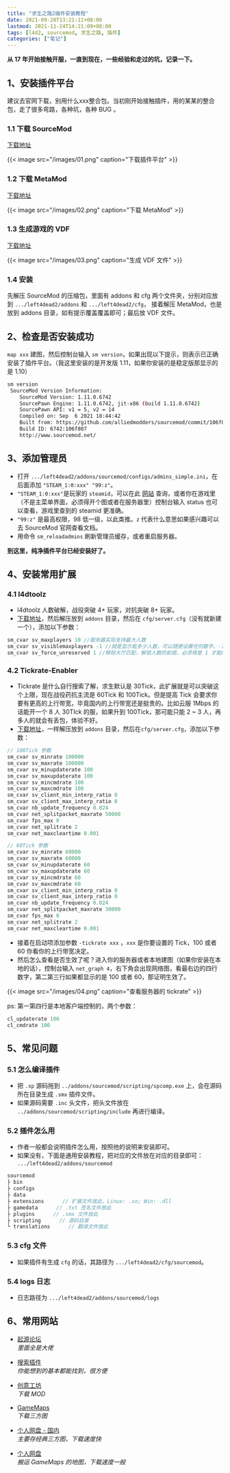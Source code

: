 ```yaml
---
title: "求生之路2插件安装教程"
date: 2021-09-28T13:21:11+08:00
lastmod: 2021-11-24T14:21:09+08:00
tags: [l4d2, sourcemod, 求生之路, 插件]
categories: ["笔记"]
---
```


**从 17 年开始接触开服，一直到现在，一些经验和走过的坑，记录一下。**
## 1、安装插件平台

建议去官网下载，别用什么xxx整合包。当初刚开始接触插件，用的某某的整合包，走了很多弯路，各种坑，各种 BUG 。 

### 1.1 下载 SourceMod
[下载地址](https://www.sourcemod.net/downloads.php?branch=stable)

<!-- ![下载插件平台](/images/01.png) -->
{{< image src="/images/01.png" caption="下载插件平台" >}}


### 1.2 下载 MetaMod
[下载地址](https://www.metamodsource.net/downloads.php?branch=stable)

<!-- ![下载 MetaMod](/images/02.png) -->
{{< image src="/images/02.png" caption="下载 MetaMod" >}}

### 1.3 生成游戏的 VDF
[下载地址](https://www.metamodsource.net/vdf)

<!-- ![生成 VDF 文件](/images/03.png) -->
{{< image src="/images/03.png" caption="生成 VDF 文件" >}}

### 1.4 安装

先解压 SourceMod 的压缩包，里面有 addons 和 cfg 两个文件夹，分别对应放到 `.../left4dead2/addons` 和 `.../left4dead2/cfg`，
接着解压 MetaMod，也是放到 addons 目录，如有提示覆盖覆盖即可；最后放 VDF 文件。   

## 2、检查是否安装成功

`map xxx` 建图，然后控制台输入 `sm version`，如果出现以下提示，则表示已正确安装了插件平台。（我这里安装的是开发版 1.11，如果你安装的是稳定版那显示的是 1.10）

```bash
sm version
 SourceMod Version Information:
    SourceMod Version: 1.11.0.6742
    SourcePawn Engine: 1.11.0.6742, jit-x86 (build 1.11.0.6742)
    SourcePawn API: v1 = 5, v2 = 14
    Compiled on: Sep  6 2021 18:44:42
    Built from: https://github.com/alliedmodders/sourcemod/commit/106f807
    Build ID: 6742:106f807
    http://www.sourcemod.net/
```

## 3、添加管理员

* 打开 `.../left4dead2/addons/sourcemod/configs/admins_simple.ini`，在后面添加 `"STEAM_1:0:xxx"	"99:z"`。   
* `"STEAM_1:0:xxx"`是玩家的 `steamid`，可以在此 [网站](https://steamid.io) 查询，或者你在游戏里（不是主菜单界面，必须得开个图或者在服务器里）控制台输入 status 也可以查看，游戏里查到的 steamid 更准确。  
* `"99:z"` 是最高权限，98 低一级，以此类推。`z` 代表什么意思如果感兴趣可以去 SourceMod 官网查看文档。  
* 用命令 `sm_reloadadmins` 刷新管理员缓存，或者重启服务器。

**到这里，纯净插件平台已经安装好了。**

## 4、安装常用扩展

### 4.1 l4dtoolz 

* l4dtoolz 人数破解，战役突破 4+ 玩家，对抗突破 8+ 玩家。  
* [下载地址](https://github.com/Accelerator74/l4dtoolz/releases)，然后解压放到 `addons` 目录，然后在 `cfg/server.cfg`（没有就新建一个），添加以下参数：

```cpp
sm_cvar sv_maxplayers 10 //服务器实际支持最大人数
sm_cvar sv_visiblemaxplayers -1 //就是显示能多少人数，可以随便设置任何数字。-1 表示跟着 sv_maxplayers 参数。
sm_cvar sv_force_unreserved 1 //移除大厅匹配，解锁人数的前提。必须得是 1 才能解锁 4+ / 8+ 人数上限。
```

### 4.2 Tickrate-Enabler

* Tickrate 是什么自行搜索了解，求生默认是 30Tick，此扩展就是可以突破这个上限，现在战役药抗主流是 60Tick 和 100Tick。但是提高 Tick 会要求你要有更高的上行带宽，毕竟国内的上行带宽还是挺贵的。比如云服 1Mbps 的话能开一个 8 人 30TIck 的服，如果升到 100Tick，那可能只能 2 ~ 3 人，再多人的就会有丢包，体验不好。
* [下载地址](https://github.com/Accelerator74/Tickrate-Enabler/releases)，一样解压放到 `addons` 目录，然后在`cfg/server.cfg`，添加以下参数：

```cpp
// 100Tick 参数
sm_cvar sv_minrate 100000
sm_cvar sv_maxrate 100000
sm_cvar sv_minupdaterate 100
sm_cvar sv_maxupdaterate 100
sm_cvar sv_mincmdrate 100
sm_cvar sv_maxcmdrate 100
sm_cvar sv_client_min_interp_ratio 0
sm_cvar sv_client_max_interp_ratio 0
sm_cvar nb_update_frequency 0.024
sm_cvar net_splitpacket_maxrate 50000
sm_cvar fps_max 0 
sm_cvar net_splitrate 2
sm_cvar net_maxcleartime 0.001
```

```cpp
// 60Tick 参数
sm_cvar sv_minrate 60000
sm_cvar sv_maxrate 60000
sm_cvar sv_minupdaterate 60
sm_cvar sv_maxupdaterate 60
sm_cvar sv_mincmdrate 60
sm_cvar sv_maxcmdrate 60
sm_cvar sv_client_min_interp_ratio 0
sm_cvar sv_client_max_interp_ratio 0
sm_cvar nb_update_frequency 0.024
sm_cvar net_splitpacket_maxrate 30000
sm_cvar fps_max 0 
sm_cvar net_splitrate 2
sm_cvar net_maxcleartime 0.001
```

* 接着在启动项添加参数 `-tickrate xxx` ，`xxx` 是你要设置的 Tick，100 或者 60 你看你的上行带宽决定。  
* 然后怎么查看是否生效了呢？进入你的服务器或者本地建图（如果你安装在本地的话），控制台输入 `net_graph 4`，右下角会出现网络图，看最右边的四行数字，第二第三行如果都显示的是 100 或者 60，那证明生效了。

<!-- ![查看服务器的 tickrate](/images/04.png) -->
{{< image src="/images/04.png" caption="查看服务器的 tickrate" >}}

ps: 第一第四行是本地客户端控制的，两个参数：

```cpp
cl_updaterate 100
cl_cmdrate 100
```
## 5、常见问题

### 5.1 怎么编译插件
* 把 `.sp` 源码拖到 `../addons/sourcemod/scripting/spcomp.exe` 上，会在源码所在目录生成 `.smx` 插件文件。
* 如果源码需要 `.inc` 头文件，把头文件放在 `../addons/sourcemod/scripting/include` 再进行编译。

### 5.2 插件怎么用
* 作者一般都会说明插件怎么用，按照他的说明来安装即可。
* 如果没有，下面是通用安装教程，把对应的文件放在对应的目录即可： `.../left4dead2/addons/sourcemod`
```cpp
sourcemod
├ bin
├ configs
├ data
├ extensions      // 扩展文件放此，Linux: .so; Win: .dll
├ gamedata      // .txt 签名文件放此
├ plugins      // .smx 文件放此
├ scripting      // 源码目录
└ translations      // 翻译文件放此
```

### 5.3 cfg 文件
* 如果插件有生成 `cfg` 的话，其路径为 `.../left4dead2/cfg/sourcemod`。

### 5.4 logs 日志
* 日志路径为 `.../left4dead2/addons/sourcemod/logs`

## 6、常用网站
* [起源论坛](https://forums.alliedmods.net)  
  *里面全是大佬*
  
* [搜索插件](http://www.sourcemod.net/plugins.php?cat=0&mod=6&title=&author=&description=&search=1)  
  *你能想到的基本都能找到，很方便*
  
* [创意工坊](https://steamcommunity.com/app/550/workshop/)  
  *下载 MOD*
  
* [GameMaps](https://www.gamemaps.com/l4d2/maps)  
  *下载三方图*
  
* [个人网盘 - 国内](http://pan.ixuner.top)  
  *主要存经典三方图，下载速度快*
  
* [个人网盘](https://maps.ixuner.top)  
  *搬运 GameMaps 的地图，下载速度一般*
